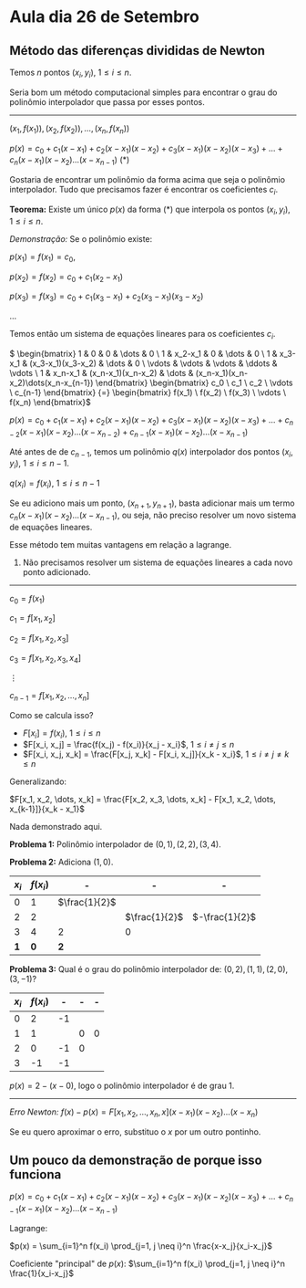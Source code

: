 # Aula dia 26 de Setembro

## Método das diferenças divididas de Newton

Temos $n$ pontos $(x_i, y_i)$, $1 \leq i \leq n$.


Seria bom um método computacional simples para encontrar o grau do polinômio interpolador que passa por esses pontos.

--- 

$(x_1, f(x_1)), (x_2, f(x_2)), \dots, (x_n, f(x_n))$

$p(x) = c_0 + c_1(x-x_1) + c_2(x-x_1)(x-x_2) + c_3(x-x_1)(x-x_2)(x-x_3) + \dots + c_n(x-x_1)(x-x_2)\dots(x-x_{n-1})$ (*)

Gostaria de encontrar um polinômio da forma acima que seja o polinômio interpolador. Tudo que precisamos fazer é encontrar os coeficientes $c_i$.

**Teorema:** Existe um único $p(x)$ da forma (*) que interpola os pontos $(x_i, y_i)$, $1 \leq i \leq n$.

*Demonstração:* Se o polinômio existe: 

$p(x_1) = f(x_1) = c_0$, 

$p(x_2) = f(x_2) = c_0 + c_1(x_2-x_1)$ 

$p(x_3) = f(x_3) = c_0 + c_1(x_3-x_1) + c_2(x_3-x_1)(x_3-x_2)$

$\dots$ 

Temos então um sistema de equações lineares para os coeficientes $c_i$.

$
\begin{bmatrix}
1 & 0 & 0 & \dots & 0 \\
1 & x_2-x_1 & 0 & \dots & 0 \\
1 & x_3-x_1 & (x_3-x_1)(x_3-x_2) & \dots & 0 \\
\vdots & \vdots & \vdots & \ddots & \vdots \\
1 & x_n-x_1 & (x_n-x_1)(x_n-x_2) & \dots & (x_n-x_1)(x_n-x_2)\dots(x_n-x_{n-1})
\end{bmatrix}
\begin{bmatrix}
c_0 \\
c_1 \\
c_2 \\
\vdots \\
c_{n-1}
\end{bmatrix}
{=}
\begin{bmatrix}
f(x_1) \\
f(x_2) \\
f(x_3) \\
\vdots \\
f(x_n)
\end{bmatrix}$

$p(x) = c_0 + c_1(x-x_1) + c_2(x-x_1)(x-x_2) + c_3(x-x_1)(x-x_2)(x-x_3) + \dots + c_{n-2} (x-x_1)(x-x_2)\dots(x-x_{n-2}) + c_{n-1}(x-x_1)(x-x_2)\dots(x-x_{n-1})$

Até antes de de $c_{n-1}$, temos um polinômio $q(x)$ interpolador dos pontos $(x_i, y_i)$, $1 \leq i \leq n-1$.

$q(x_i) = f(x_i)$, $1 \leq i \leq n-1$

Se eu adiciono mais um ponto, $(x_{n+1}, y_{n+1})$, basta adicionar mais um termo $c_n(x-x_1)(x-x_2)\dots(x-x_{n-1})$, ou seja, não preciso resolver um novo sistema de equações lineares.


Esse método tem muitas vantagens em relação a lagrange.

1. Não precisamos resolver um sistema de equações lineares a cada novo ponto adicionado.

---

$c_0 = f(x_1)$

$c_1 = f[x_1, x_2]$

$c_2 = f[x_1, x_2, x_3]$

$c_3 = f[x_1, x_2, x_3, x_4]$

$\vdots$

$c_{n-1} = f[x_1, x_2, \dots, x_n]$

Como se calcula isso?

- $F[x_i] = f(x_i)$, $1 \leq i \leq n$
- $F[x_i, x_j] = \frac{f(x_j) - f(x_i)}{x_j - x_i}$, $1 \leq i \neq j \leq n$
- $F[x_i, x_j, x_k] = \frac{F[x_j, x_k] - F[x_i, x_j]}{x_k - x_i}$, $1 \leq i \neq j \neq k \leq n$

Generalizando:

$F[x_1, x_2, \dots, x_k] = \frac{F[x_2, x_3, \dots, x_k] - F[x_1, x_2, \dots, x_{k-1}]}{x_k - x_1}$

Nada demonstrado aqui.

**Problema 1:** Polinômio interpolador de $(0, 1), (2, 2), (3, 4)$.

**Problema 2:** Adiciona $(1, 0)$.


$x_i$ | $f(x_i)$ | - | - | -
--- | --- | --- | --- | ---
0 | 1 | $\frac{1}{2}$ | 
2 | 2 |               | $\frac{1}{2}$ | $-\frac{1}{2}$
3 | 4 | 2              |  0 
**1** | **0** |  **2**    |


**Problema 3:** Qual é o grau do polinômio interpolador de: $(0,2), (1,1), (2,0), (3,-1)$?

$x_i$ | $f(x_i)$ | - | - | -
--- | --- | --- | --- | ---
0 | 2 | -1 |  | 
1 | 1 |               | 0 | 0
2 | 0 | -1              |  0
3 | -1 | -1|

$p(x) = 2 - (x-0)$, logo o polinômio interpolador é de grau 1.

---

*Erro Newton:* $f(x)- p(x) = F[x_1, x_2, \dots, x_n, x](x-x_1)(x-x_2)\dots(x-x_n)$


Se eu quero aproximar o erro, substituo o $x$ por um outro pontinho.

## Um pouco da demonstração de porque isso funciona

$p(x) = c_0 + c_1(x-x_1) + c_2(x-x_1)(x-x_2) + c_3(x-x_1)(x-x_2)(x-x_3) + \dots + c_{n-1} (x-x_1)(x-x_2)\dots(x-x_{n- 1})$

Lagrange:

$p(x) = \sum_{i=1}^n f(x_i) \prod_{j=1, j \neq i}^n \frac{x-x_j}{x_i-x_j}$

Coeficiente "principal" de $p(x)$: $\sum_{i=1}^n f(x_i) \prod_{j=1, j \neq i}^n \frac{1}{x_i-x_j}$




